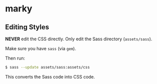 # marky

## Editing Styles

__NEVER__ edit the CSS directly.
Only edit the Sass directory (`assets/sass`).

Make sure you have `sass` (via `gem`).

Then run:

```bash
$ sass --update assets/sass:assets/css
```

This converts the Sass code into CSS code.
